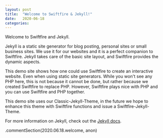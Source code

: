 ```yaml
---
layout: post
title:  "Welcome to Swiftfire & Jekyll!"
date:   2020-06-18
categories:
---
```

Welcome to Swiftfire and Jekyll.

Jekyll is a static site generator for blog posting, personal sites or small business sites. We use it for our websites and it is a perfect companion to Swiftfire. Jekyll takes care of the basic site layout, and Swiftfire provides the dynamic aspects.

This demo site shows how one could use Swiftfire to create an interactive website. Even when using static site generators. While you won't see any PHP here, this is not because it cannot be done, but rather because we created Swiftfire to replace PHP. However, Swiftfire plays nice with PHP and you can use Swiftfire and PHP together.

This demo site uses our Classic-Jekyll-Theme, in the future we hope to enhance this theme with Swiftfire functions and issue a Swiftfire-Jekyll-Theme.

For more information on Jekyll, check out the [Jekyll docs][jekyll-docs].

.commentSection(2020.06.18.welcome, anon)

[jekyll-docs]: https://jekyllrb.com/docs/home
